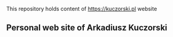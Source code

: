 This repository holds content of https://kuczorski.pl website

## Personal web site of Arkadiusz Kuczorski


